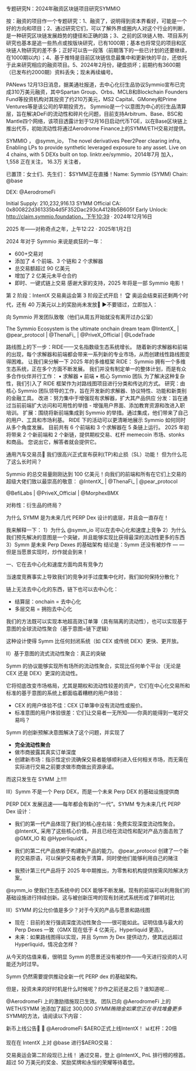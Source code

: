 专题研究N：2024年融资区块链项目研究SYMMIO

按：融资的项目作一个专题研究：1、融资了，说明得到资本界看好，可能是一个好的方向和项目；2、通过研究它们，可以了解外界或圈内人对这个行业的判断，是一种研究区块链发展趋势的捷径和正确的路；3、之前的区块链人物、项目系列研究也基本是追一些热点或按版块研究，已有1000期；基本也将常见的项目和区块链人物研究的差不多；正好可以告一段落（前期落下的一些已计划的还要继续，在1000期以内）；4、基于推特是目前区块链信息最集中和更新快的平台，还依托于此来研究相应的融资项目。5、2024年2月份，硬盘损坏；前期约有3600期（已发布约2000期）资料丢失；现未再续编号。

PANews 12月13日消息，据美通社报道，去中心化衍生品协议Symmio宣布已完成310万美元融资，其中Spartan Group、Orbs、MCLB和Blockchain Founders Fund等投资机构对其投资了约210万美元，MS2 Capital、GMoney和Prime Ventures等是该公司的早期投资方。
Symmio是一个以意图为中心的衍生品清算层，旨在解决DeFi的流动性和碎片化问题，目前支持Arbitrum、Base、BSC和Mantle四个网络，该项目透露计划于12月16日启动代币TGE，以在Base区块链上推出代币，初始流动性将通过Aerodrome Finance上的SYMM/ETH交易对提供。

SYMMIO
，
@symm_io，
The novel derivatives Peer2Peer clearing infra, 
Enabling LPs to provide synthetic leveraged exposure to any asset.
Live on 4 chains, with 5 DEXs built on top.
linktr.ee/symmio，2014年7月 加入，
1,558 正在关注，
16.3万 关注者，


已置顶：女士们、先生们： $SYMM正在直播！Name: Symmio (SYMM)
Chain: 
@base

DEX: 
@AerodromeFi

Initial Supply: 210,232,916.13 SYMM
Official CA: 0x800822d361335b4d5F352Dac293cA4128b5B605f
Early Unlock: http://claim.symmio.foundation，下午10:39 · 2024年12月16日

2025 年——对称奇点之年，上午12:22 · 2025年1月2日

2024 年对于 Symmio 来说是疯狂的一年：
- 600+交易对
- 添加了 4 个前端、3 个链和 2 个求解器
- 总交易额超过 90 亿美元
- 增加了 2 亿美元未平仓合约
- 即时、一键式链上交易
感谢大家的支持，2025 年将是一部 Symmio 电影！

第 2 阶段：IntentX 交易奥运会第 3 阶段正式开启！ 🏆
奥运会结束前还剩两个时代，还有 40 万美元以上的奖励尚未发放💸
▶️不要错过，立即加入：

向 Symmio 开发团队致敬（他们从周五开始就没有离开过办公室）

The Symmio Ecosystem is the ultimate onchain dream team
@IntentX_
 | 
@pear_protocol
 | 
@ThenaFi_
 | 
@PriveX_Official
 | 
@LodeTrade

路线图上的下一步：RIDE——又名指数级生态系统增长。
随着新的求解器和前端的出现，每个求解器和前端都会带来一系列新的专业市场，从而创建线性路线图变得困难。
让我们来分解一下 2025 年的多维框架 RIDE：
Symmio 拥有一个多维生态系统，正在多个方面不断发展。
我们并没有制定单一的整体计划，而是有众多合作伙伴并行工作：
• 求解器
• 前端
• 核心 Symmio 团队
为了解决这种复杂性，我们引入了 RIDE 框架作为对路线图项目进行分类和传达的方式。
研究：由核心 Symmio 团队领导的工作，旨在开发新的求解器、协议特性、功能和新类别的金融工具。
改进：努力集中于增强现有求解器，扩大其产品供应
分发：旨在通过当前前端扩大访问和可用性的举措 - 增强用户界面、添加教育资源和改进入职培训。
扩展：围绕将新前端集成到 Symmio 的举措。通过集成，他们带来了自己的用户、工具和市场利基。
RIDE 下的活动可以更清晰地展示 Symmio 如何同时从多个角度发展。
目前共有 6 个前端和 3 个求解器在 5 条链上运行。
2025 年初将带来 2 个新前端和 2 个新链，提供期权交易、杠杆 memecoin 市场、stonks 和商品。
您说出它，解答者就会提供它。

通用汽车交易员🍐
我们很高兴正式宣布获利(TP)和止损（SL）功能！
但为什么花了这么长时间？ 

Symmio 的总交易量刚刚达到 100 亿美元！向我们的前端和所有在它们上交易的超级大佬们致以最崇高的敬意：
@IntentX_
 | 
@ThenaFi_
 | 
@pear_protocol

@BefiLabs
 | 
@PriveX_Official
 | 
@MorphexBMX

对称性：衍生品的终局？

为什么 SYMM 是为未来几代 PERP Dex 设计的底层，并且会一直存在！

我来解释一下：
1）为什么
@symm_io
可以在去中心化和速度上竞争
2）为什么我们预先解决的意图是一个突破，并且能够实现比获得最深的流动性更多的东西
3）Symm 是未来 Perp Dexes 的基础架构
结论是：Symm 还没有被炒作 — — 但是当愿景实现时，炒作就会到来！

一、它在去中心化和速度方面均具有竞争力

当速度竞赛事实上导致我们的竞争对手过度集中化时，我们如何保持分散化？

链上无法去中心化的东西，链下也可以去中心化：

- 结算层：onchain = 去中心化
- 多层交易 = 拥抱去中心化

我们的方法既可以实现本地超高效订单簿（具有隔离的流动性），也可以实现基于意图的全球流动性聚合（基于意图=链下逻辑）

这种设计使得 Symm 比任何封闭系统（如 CEX 或传统 DEX）更快、更开放。

II）基于意图的流式流动性聚合：真正的突破

Symm 的协议能够实现所有场所的流动性聚合，实现比任何单个平台（无论是 CEX 还是 DEX）更深的流动性。

它将彻底改变市场格局，尤其是期权和流动性较差的资产，它们在中心化交易所和标准的基于意图的系统上都面临着糟糕的用户体验：

- CEX 的用户体验不佳：CEX 订单簿中没有流动性或报价。
- 标准意图的用户体验很差：它们让交易者一无所知——你真的能得到一笔好交易吗？

Symm 的创新预解决意图解决了这个问题，并实现了
- **完全流动性聚合**
- 做市商披露其真实订单深度
- 创建新市场：指示性定价流确保交易者能够顺利进入任何相关市场，而无需在实际进行交易之前要求做市商做出资源承诺。

而这只发生在 SYMM 上!!!!

III）Symm 不是一个 Perp DEX，而是一个未来 Perp DEX 的基础设施提供商

PERP DEX 发展迅速——每年都会有新的“一代”。SYMM 专为未来几代 PERP Dex 设计：

- 我们的第一代产品体现了我们的核心座右铭：免费实现深度流动性聚合。 
@IntentX_
采用了这些核心价值，并且已经在流动性和配对产品方面击败了
@GMX_IO
和
@HyperliquidX
 。

- 我们的第二代产品依赖于构建新产品的能力。 
@pear_protocol
创建了一个新的交易原语，可以保护交易者免于清算，同时使他们能够利用自己的赌注

- 我预计第三代产品将于 2025 年中期推出，为零售和机构提供按需风险解决方案。

@symm_io
使我们生态系统中的 DEX 能够不断发展。现有的前端可以利用我们的基础设施进行持续创新。这与被创新压垮的现有封闭式系统形成了鲜明对比

III）SYMM 的公允价值是多少？对于今天的产品与愿景和路线图

- 现在：目前的发行强调深度流动性聚合——很可能如此。证明估值与最大的 Perp Dexes 一致（GMX 现在低于 4 亿美元，Hyperliquid 更高）。
- 未来：如果路线图得以实现，并且 Symm 为 Dex 提供动力，使其远远超过 Hyperliquid，情况会怎样？

从今天的估值来看，很明显 Symm 的愿景还没有被炒作——今天进行投资的人可能还为时过早。

Symm 仍然需要提供推动全新一代 PERP dex 的基础架构。

但是，投资未来的好时机是什么时候呢？炒作之前还是之后？谁知道呢…

@AerodromeFi
上的激励措施现已生效。
团队已向
@AerodromeFi
上的 WETH/SYMM 池添加了超过 300,000 $SYMM贿赂金
如果您正在寻找堆叠更多$SYMM的方法，请阅读以下内容：

新币上线公告📢
🔵
@AerodromeFi
 $AERO正式上线IntentX！
📊杠杆：20倍

现在在 IntentX 上对
@base
进行$AERO交易：

交易奥运会第二阶段现已上线！
通过交易，登上
@IntentX_
 PnL 排行榜的榜首。
超过 50 万美元的奖金、奖励奖牌和永恒的荣耀等待着您。